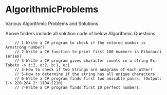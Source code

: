 # AlgorithmicProblems
Various Algorithmic Problems and Solutions

Above folders include all solution code of below Algorithmic Questions

        // 1-Write a C# program to check if the entered number is Armstrong number?
        // 2-Write a C# function to print first 100 numbers in Fibonacci series?
        // 3-Write a C# program gives character counts in a string Ex: Tobeto -> t:2, o:2, b:1, e:1
        // 4-How to check if two Strings are anagrams of each other?
        // 5-How to determine if the string has all unique characters.
        // 6-Write a C# program finds first two amicable pairs. (Output: 1-> 220-284 2: 1184-1210)
        // 7-Write a C# program finds first 10 perfect numbers.
